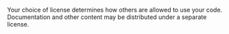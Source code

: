 Your choice of license determines how others are allowed to use your code. Documentation and other content may be distributed under a separate license.